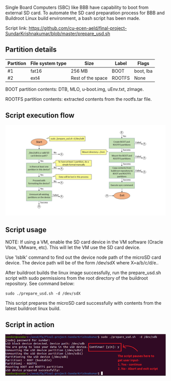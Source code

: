 

Single Board Computers (SBC) like BBB have capability to boot from external SD card. To automate the SD card preparation process for BBB and Buildroot Linux build environment, a bash script has been made.

Script link: https://github.com/cu-ecen-aeld/final-project-SundarKrishnakumar/blob/master/prepare_usd.sh


## Partition details

| Partition | File system type | Size | Label| Flags |
| ---------------- | -------------| ---------------- | ---------------- |---------------- |
| #1     | fat16  | 256 MB              |  BOOT| boot, lba|
| #2      | ext4      | Rest of the space | ROOTFS |  None |

BOOT partition contents: DTB, MLO, u-boot.img, uEnv.txt, zImage.

ROOTFS partition contents: extracted contents from the rootfs.tar file.

## Script execution flow

![script-execution-flow](https://github.com/cu-ecen-aeld/final-project-rajatchaple/blob/main/images/usd-script-flow-img.jpg)


## Script usage

NOTE: If using a VM, enable the SD card device in the VM software (Oracle Vbox, VMware, etc). This will let the VM use the SD card device.

Use 'lsblk' command to find out the device node path of the microSD card device. The device path will be of the form /dev/sdX where X=a/b/c/d/e..

After buildroot builds the linux image successfully, run the prepare_usd.sh script with sudo permissions from the root directory of the buildroot repository. See command below:

```
sudo ./prepare_usd.sh -d /dev/sdX
```

This script prepares the microSD card successfully with contents from the latest buildroot linux build.

## Script in action

![script-execution-flow](https://github.com/cu-ecen-aeld/final-project-rajatchaple/blob/main/images/sdcard_prepare_in_action.PNG)




